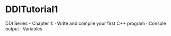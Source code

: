 # DDITutorial1
DDI Series - Chapter 1:
	· Write and compile your first C++ program
	· Console output
	· Variables 
